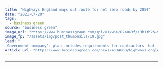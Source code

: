 ```yaml
---
title: "Highways England maps out route for net zero roads by 2050"
date: "2021-07-20"
tags: 
  - business green
source: "business green"
image_url: "https://www.businessgreen.com/api/v1/wps/62a8a3f/13b13b2b-90c2-465e-8625-e947ca3674bf/4/iStock-980117574-uk-motorway-185x114.jpg"
image_fp: "/assets/img/post_thumbnails/19.jpg"
lead: "
 Government company's plan includes requirements for contractors that it argues could make road maintenance and construction 'near zero' emission by 2040 ..."
article_url: "https://www.businessgreen.com/news/4034683/highways-england-maps-route-net-zero-roads-2050"
---
```


---
